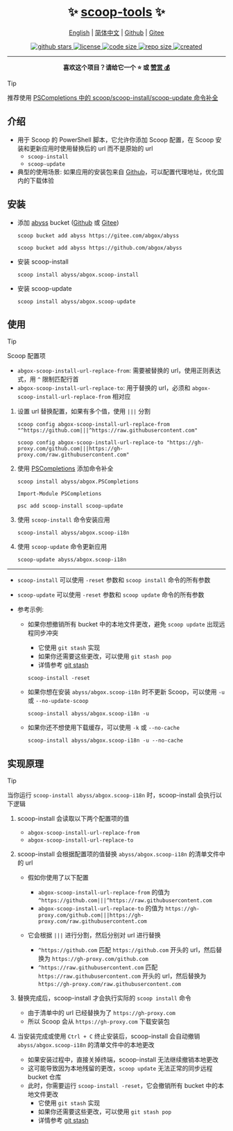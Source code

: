 <h1 align="center">✨ <a href="https://scoop-tools.abgox.com">scoop-tools</a> ✨</h1>

<p align="center">
    <a href="readme.md">English</a> |
    <a href="readme.zh-CN.md">简体中文</a> |
    <a href="https://github.com/abgox/scoop-tools">Github</a> |
    <a href="https://gitee.com/abgox/scoop-tools">Gitee</a>
</p>

<p align="center">
    <a href="https://github.com/abgox/scoop-tools">
        <img src="https://img.shields.io/github/stars/abgox/scoop-tools" alt="github stars" />
    </a>
    <a href="https://github.com/abgox/scoop-tools/blob/main/license">
        <img src="https://img.shields.io/github/license/abgox/scoop-tools" alt="license" />
    </a>
    <a href="https://img.shields.io/github/languages/code-size/abgox/scoop-tools">
        <img src="https://img.shields.io/github/languages/code-size/abgox/scoop-tools" alt="code size" />
    </a>
    <a href="https://img.shields.io/github/repo-size/abgox/scoop-tools">
        <img src="https://img.shields.io/github/repo-size/abgox/scoop-tools" alt="repo size" />
    </a>
    <a href="https://github.com/abgox/scoop-tools">
        <img src="https://img.shields.io/github/created-at/abgox/scoop-tools" alt="created" />
    </a>
</p>

---

<p align="center">
  <strong>喜欢这个项目？请给它一个 ⭐️ 或 <a href="https://abgox.com/donate">赞赏 💰</a></strong>
</p>

> [!Tip]
>
> 推荐使用 [PSCompletions 中的 scoop/scoop-install/scoop-update 命令补全](https://gitee.com/abgox/PSCompletions)

## 介绍

- 用于 Scoop 的 PowerShell 脚本，它允许你添加 Scoop 配置，在 Scoop 安装和更新应用时使用替换后的 url 而不是原始的 url
  - `scoop-install`
  - `scoop-update`
- 典型的使用场景: 如果应用的安装包来自 [Github](https://github.com)，可以配置代理地址，优化国内的下载体验

## 安装

- 添加 [abyss](https://abyss.abgox.com) bucket ([Github](https://github.com/abgox/abyss) 或 [Gitee](https://gitee.com/abgox/abyss))

  ```shell
  scoop bucket add abyss https://gitee.com/abgox/abyss
  ```

  ```shell
  scoop bucket add abyss https://github.com/abgox/abyss
  ```

- 安装 scoop-install

  ```shell
  scoop install abyss/abgox.scoop-install
  ```

- 安装 scoop-update

  ```shell
  scoop install abyss/abgox.scoop-update
  ```

## 使用

> [!Tip]
>
> Scoop 配置项
>
> - `abgox-scoop-install-url-replace-from`: 需要被替换的 url，使用正则表达式，用 `^` 限制匹配行首
> - `abgox-scoop-install-url-replace-to`: 用于替换的 url，必须和 `abgox-scoop-install-url-replace-from` 相对应

1. 设置 url 替换配置，如果有多个值，使用 `|||` 分割

   ```shell
   scoop config abgox-scoop-install-url-replace-from "^https://github.com|||^https://raw.githubusercontent.com"
   ```

   ```shell
   scoop config abgox-scoop-install-url-replace-to "https://gh-proxy.com/github.com|||https://gh-proxy.com/raw.githubusercontent.com"
   ```

2. 使用 [PSCompletions](https://gitee.com/abgox/PSCompletions) 添加命令补全

   ```shell
   scoop install abyss/abgox.PSCompletions
   ```

   ```shell
   Import-Module PSCompletions
   ```

   ```shell
   psc add scoop-install scoop-update
   ```

3. 使用 `scoop-install` 命令安装应用

   ```shell
   scoop-install abyss/abgox.scoop-i18n
   ```

4. 使用 `scoop-update` 命令更新应用

   ```shell
   scoop-update abyss/abgox.scoop-i18n
   ```

---

- `scoop-install` 可以使用 `-reset` 参数和 `scoop install` 命令的所有参数
- `scoop-update` 可以使用 `-reset` 参数和 `scoop update` 命令的所有参数

- 参考示例:

  - 如果你想撤销所有 bucket 中的本地文件更改，避免 `scoop update` 出现远程同步冲突

    - 它使用 `git stash` 实现
    - 如果你还需要这些更改，可以使用 `git stash pop`
    - 详情参考 [git stash](https://git-scm.com/docs/git-stash)

    ```shell
    scoop-install -reset
    ```

  - 如果你想在安装 `abyss/abgox.scoop-i18n` 时不更新 Scoop，可以使用 `-u` 或 `--no-update-scoop`

    ```shell
    scoop-install abyss/abgox.scoop-i18n -u
    ```

  - 如果你还不想使用下载缓存，可以使用 `-k` 或 `--no-cache`
    ```shell
    scoop-install abyss/abgox.scoop-i18n -u --no-cache
    ```

## 实现原理

> [!Tip]
>
> 当你运行 `scoop-install abyss/abgox.scoop-i18n` 时，scoop-install 会执行以下逻辑

1. scoop-install 会读取以下两个配置项的值

   - `abgox-scoop-install-url-replace-from`
   - `abgox-scoop-install-url-replace-to`

2. scoop-install 会根据配置项的值替换 `abyss/abgox.scoop-i18n` 的清单文件中的 url

   - 假如你使用了以下配置

     - `abgox-scoop-install-url-replace-from` 的值为 `^https://github.com|||^https://raw.githubusercontent.com`
     - `abgox-scoop-install-url-replace-to` 的值为 `https://gh-proxy.com/github.com|||https://gh-proxy.com/raw.githubusercontent.com`

   - 它会根据 `|||` 进行分割，然后分别对 url 进行替换

     - `^https://github.com` 匹配 `https://github.com` 开头的 url，然后替换为 `https://gh-proxy.com/github.com`
     - `^https://raw.githubusercontent.com` 匹配 `https://raw.githubusercontent.com` 开头的 url，然后替换为 `https://gh-proxy.com/raw.githubusercontent.com`

3. 替换完成后，scoop-install 才会执行实际的 `scoop install` 命令

   - 由于清单中的 url 已经替换为了 `https://gh-proxy.com`
   - 所以 Scoop 会从 `https://gh-proxy.com` 下载安装包

4. 当安装完成或使用 `Ctrl + C` 终止安装后，scoop-install 会自动撤销 `abyss/abgox.scoop-i18n` 的清单文件中的本地更改

   - 如果安装过程中，直接关掉终端，scoop-install 无法继续撤销本地更改
   - 这可能导致因为本地残留的更改，`scoop update` 无法正常的同步远程 bucket 仓库
   - 此时，你需要运行 `scoop-install -reset`，它会撤销所有 bucket 中的本地文件更改
     - 它使用 `git stash` 实现
     - 如果你还需要这些更改，可以使用 `git stash pop`
     - 详情参考 [git stash](https://git-scm.com/docs/git-stash)
